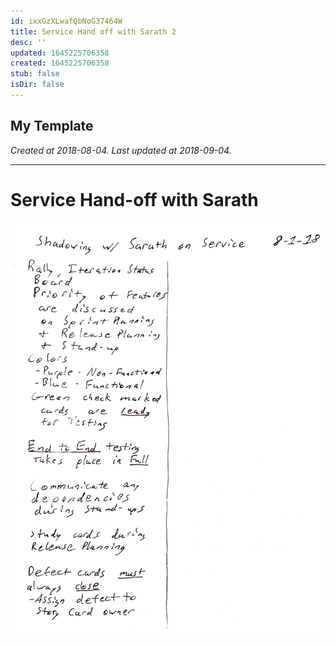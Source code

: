 ```yaml
---
id: ixxGzXLwafQbNoG37464W
title: Service Hand off with Sarath 2
desc: ''
updated: 1645225706358
created: 1645225706358
stub: false
isDir: false
---
```

My Template
---

_Created at 2018-08-04._
_Last updated at 2018-09-04._




---

# Service Hand-off with Sarath


![RB 2018-08-0414.jpg](assets/RB-2018-08-0414.jpg)

